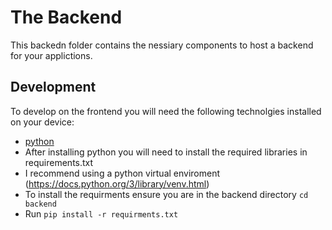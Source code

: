 # The Backend

This backedn folder contains the nessiary components to host a backend for your applictions. 


## Development
To develop on the frontend you will need the following technolgies installed on your device:
- [python](https://www.python.org/downloads/)
- After installing python you will need to install the required libraries in requirements.txt 
- I recommend using a python virtual enviroment (https://docs.python.org/3/library/venv.html)
- To install the requirments ensure you are in the backend directory `cd backend`
- Run `pip install -r requirments.txt`

